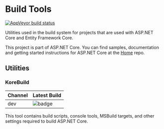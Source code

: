 Build Tools
===========

[![AppVeyor build status][appveyor-badge]](https://ci.appveyor.com/project/aspnetci/dnxtools/branch/dev)

[appveyor-badge]: https://img.shields.io/appveyor/ci/aspnetci/dnxtools/dev.svg?label=appveyor&style=flat-square

Utilities used in the build system for projects that are used with ASP.NET Core and Entity Framework Core.

This project is part of ASP.NET Core. You can find samples, documentation and getting started instructions for ASP.NET Core at the [Home](https://github.com/aspnet/home) repo.

## Utilities

### KoreBuild

Channel | Latest Build
--------|----------------
dev     | ![badge][dev-badge]

[dev-badge]: https://aspnetcore.blob.core.windows.net/buildtools/korebuild/channels/dev/badge.svg

This tool contains build scripts, console tools, MSBuild targets, and other settings required to build ASP.NET Core.
